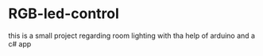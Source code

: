 # RGB-led-control
this is a small project regarding  room lighting with tha help of arduino and a c# app 
